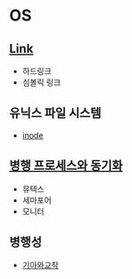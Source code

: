 # OS

## [Link](./Link.md)
  - 하드링크
  - 심볼릭 링크

## 유닉스 파일 시스템
  - [inode](./Inode.md)


## [병행 프로세스와 동기화](./Synchronization.md)
  - 뮤텍스
  - 세마포어
  - 모니터

## 병행성
  - [기아와교착](./Concurrency.md)
